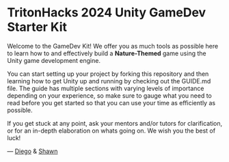 # TritonHacks 2024 Unity GameDev Starter Kit
Welcome to the GameDev Kit! We offer you as much tools as possible here to learn how to and effectively build a **Nature-Themed** game using the Unity game development engine. 

You can start setting up your project by forking this repository and then learning how to get Unity up and running by checking out the GUIDE.md file. The guide has multiple sections with varying levels of importance depending on your experience, so make sure to gauge what you need to read before you get started so that you can use your time as efficiently as possible. 

If you get stuck at any point, ask your mentors and/or tutors for clarification, or for an in-depth elaboration on whats going on. We wish you the best of luck!

— [Diego](https://github.com/deeg-p23) & [Shawn](https://github.com/SC450)
